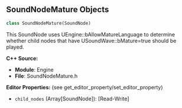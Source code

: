 ## SoundNodeMature Objects

```python
class SoundNodeMature(SoundNode)
```

This SoundNode uses UEngine::bAllowMatureLanguage to determine whether child nodes
that have USoundWave::bMature=true should be played.

**C++ Source:**

- **Module**: Engine
- **File**: SoundNodeMature.h

**Editor Properties:** (see get_editor_property/set_editor_property)

- ``child_nodes`` (Array[SoundNode]):  [Read-Write]

<a id="unreal.SoundNodeMixer"></a>